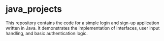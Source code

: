 # java_projects
This repository contains the code for a simple login and sign-up application written in Java. It demonstrates the implementation of interfaces, user input handling, and basic authentication logic.

